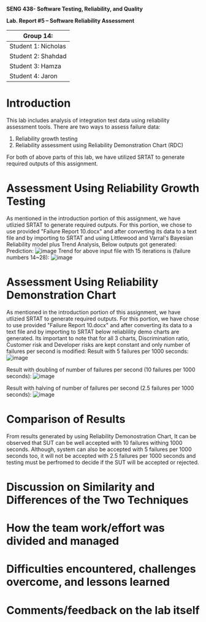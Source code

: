 **SENG 438- Software Testing, Reliability, and Quality**

**Lab. Report \#5 – Software Reliability Assessment**

| Group 14:                         |
|-----------------------------------|
| Student 1: Nicholas               |   
| Student 2: Shahdad                |   
| Student 3: Hamza                  |   
| Student 4: Jaron                  |

# Introduction
This lab includes analysis of integration test data using reliability assessment tools. There are two ways to assess failure data:

1. Reliability growth testing
2. Reliability assessment using Reliability Demonstration Chart (RDC)

For both of above parts of this lab, we have utilized SRTAT to generate required outputs of this assignment.

# 

# Assessment Using Reliability Growth Testing 
As mentioned in the introduction portion of this assignment, we have utlizied SRTAT to generate required outputs. For this portion, we chose to use provided "Failure Report 10.docx" and after converting its data to a text file and by importing to SRTAT and using Littlewood and Varral's Bayesian Reliability model plus Trend Analysis, Below outputs got generated:
Prediction:
![image](https://user-images.githubusercontent.com/115381298/227749659-407e39cd-8b60-429f-9cc9-5bbd3dfe0f5d.png)
Trend for above input file with 15 iterations is (failure numbers 14~28):
![image](https://user-images.githubusercontent.com/115381298/227749694-638edb8e-9974-4bf5-9d07-894230268b95.png)





# Assessment Using Reliability Demonstration Chart 
As mentioned in the introduction portion of this assignment, we have utlizied SRTAT to generate required outputs. For this portion, we have chose to use provided "Failure Report 10.docx" and after converting its data to a text file and by importing to SRTAT below reliablility demo charts are generated. Its important to note that for all 3 charts, Discrimination ratio, Customer risk and Developer risks are kept constant and only number of failures per second is modified:
Result with 5 failures per 1000 seconds:
![image](https://user-images.githubusercontent.com/115381298/227749952-9776f9ab-14b2-4f11-aa38-1bb53d1f5368.png)

Result with doubling of number of failures per second (10 failures per 1000 seconds):
![image](https://user-images.githubusercontent.com/115381298/227749971-9c696aff-6e11-43b3-87d0-0edddb1e1b6d.png)

Result with halving of number of failures per second (2.5 failures per 1000 seconds):
![image](https://user-images.githubusercontent.com/115381298/227750043-5c234dcd-8c81-45e5-9a8e-fbd07e3f4dee.png)


# 

# Comparison of Results
From results generated by using Reliability Demonostration Chart, It can be observed that SUT can be well accepted with 10 failures withing 1000 seconds. Although, system can also be accepted with 5 failures per 1000 seconds too, it will not be accepted with 2.5 failures per 1000 seconds and testing must be perfromed to decide if the SUT will be accepted or rejected.

# Discussion on Similarity and Differences of the Two Techniques

# How the team work/effort was divided and managed

# 

# Difficulties encountered, challenges overcome, and lessons learned

# Comments/feedback on the lab itself
